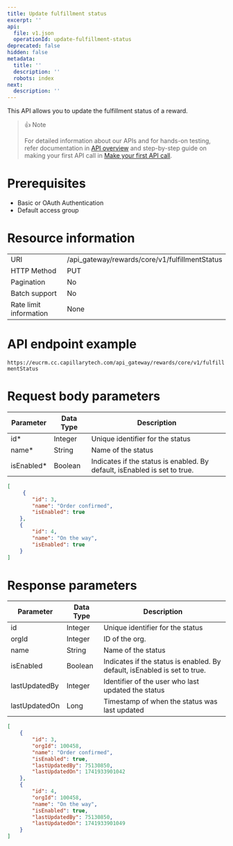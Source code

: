 ```yaml
---
title: Update fulfillment status
excerpt: ''
api:
  file: v1.json
  operationId: update-fulfillment-status
deprecated: false
hidden: false
metadata:
  title: ''
  description: ''
  robots: index
next:
  description: ''
---
```

This API allows you to update the fulfillment status of a reward.

> 👍 Note
> 
> For detailed information about our APIs and for hands-on testing, refer documentation in [API overview](https://docs.capillarytech.com/reference/apioverview) and step-by-step guide on making your first API call in [Make your first API call](https://docs.capillarytech.com/reference/make-your-first-api-call).

# Prerequisites

-   Basic or OAuth Authentication
-   Default access group

# Resource information

|                        |                                                |
| :--------------------- | :--------------------------------------------- |
| URI                    | /api_gateway/rewards/core/v1/fulfillmentStatus |
| HTTP Method            | PUT                                            |
| Pagination             | No                                             |
| Batch support          | No                                             |
| Rate limit information | None                                           |

# API endpoint example

`https://eucrm.cc.capillarytech.com/api_gateway/rewards/core/v1/fulfillmentStatus`

# Request body parameters

| Parameter   | Data Type | Description                                                               |
| ----------- | --------- | ------------------------------------------------------------------------- |
| id\*        | Integer   | Unique identifier for the status                                          |
| name\*      | String    | Name of the status                                                        |
| isEnabled\* | Boolean   | Indicates if the status is enabled. By default, isEnabled is set to true. |

```json
[
     {
        "id": 3,
        "name": "Order confirmed",
        "isEnabled": true
    },
    {
        "id": 4,
        "name": "On the way",
        "isEnabled": true
    }
]
```

# Response parameters

| Parameter     | Data Type | Description                                                               |
| ------------- | --------- | ------------------------------------------------------------------------- |
| id            | Integer   | Unique identifier for the status                                          |
| orgId         | Integer   | ID of the org.                                                            |
| name          | String    | Name of the status                                                        |
| isEnabled     | Boolean   | Indicates if the status is enabled. By default, isEnabled is set to true. |
| lastUpdatedBy | Integer   | Identifier of the user who last updated the status                        |
| lastUpdatedOn | Long      | Timestamp of when the status was last updated                             |

```json
[
    {
        "id": 3,
        "orgId": 100458,
        "name": "Order confirmed",
        "isEnabled": true,
        "lastUpdatedBy": 75130850,
        "lastUpdatedOn": 1741933901042
    },
    {
        "id": 4,
        "orgId": 100458,
        "name": "On the way",
        "isEnabled": true,
        "lastUpdatedBy": 75130850,
        "lastUpdatedOn": 1741933901049
    }
]
```